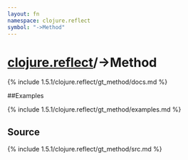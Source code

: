 ```yaml
---
layout: fn
namespace: clojure.reflect
symbol: "->Method"
---
```


# [clojure.reflect](../)/->Method

{% include 1.5.1/clojure.reflect/gt_method/docs.md %}

##Examples

{% include 1.5.1/clojure.reflect/gt_method/examples.md %}
## Source
{% include 1.5.1/clojure.reflect/gt_method/src.md %}

